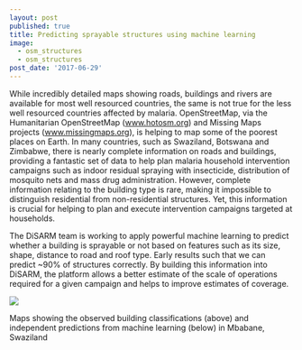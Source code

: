```yaml
---
layout: post
published: true
title: Predicting sprayable structures using machine learning
image:
  - osm_structures
  - osm_structures
post_date: '2017-06-29'
---
```

While incredibly detailed maps showing roads, buildings and rivers are available for most well resourced countries, the same is not true for the less well resourced countries affected by malaria. OpenStreetMap, via the Humanitarian OpenStreetMap (www.hotosm.org) and Missing Maps projects (www.missingmaps.org), is helping to map some of the poorest places on Earth. In many countries, such as Swaziland, Botswana and Zimbabwe, there is nearly complete information on roads and buildings, providing a fantastic set of data to help plan malaria household intervention campaigns such as indoor residual spraying with insecticide, distribution of mosquito nets and mass drug administration. However, complete information relating to the building type is rare, making it impossible to distinguish residential from non-residential structures. Yet, this information is crucial for helping to plan and execute intervention campaigns targeted at households. 

The DiSARM team is working to apply powerful machine learning to predict whether a building is sprayable or not based on features such as its size, shape, distance to road and roof type. Early results such that we can predict ~90% of structures correctly. By building this information into DiSARM, the platform allows a better estimate of the scale of operations required for a given campaign and helps to improve estimates of coverage.

![]({{site.baseurl}}/http://res.cloudinary.com/disarm/image/upload/v1498753614/disarm-website/osm_structures.png)

Maps showing the observed building classifications (above) and independent predictions from machine learning (below) in Mbabane, Swaziland

